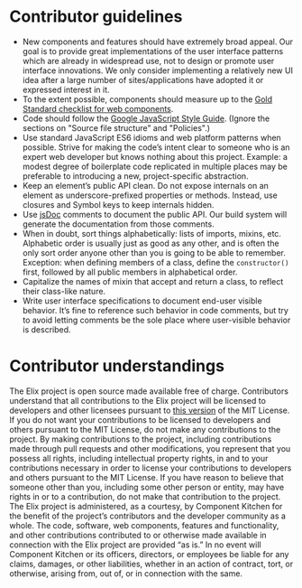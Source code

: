 # Contributor guidelines

* New components and features should have extremely broad appeal. Our goal is to
  provide great implementations of the user interface patterns which are already
  in widespread use, not to design or promote user interface innovations. We
  only consider implementing a relatively new UI idea after a large number of
  sites/applications have adopted it or expressed interest in it.
* To the extent possible, components should measure up to the [Gold
  Standard checklist for web
  components](https://github.com/webcomponents/gold-standard/wiki).
* Code should follow the [Google JavaScript Style
  Guide](http://google.github.io/styleguide/jsguide.html). (Ignore the sections
  on "Source file structure" and "Policies".)
* Use standard JavaScript ES6 idioms and web platform patterns when possible.
  Strive for making the code’s intent clear to someone who is an expert web
  developer but knows nothing about this project. Example: a modest degree of
  boilerplate code replicated in multiple places may be preferable to
  introducing a new, project-specific abstraction.
* Keep an element’s public API clean. Do not expose internals on an element as
  underscore-prefixed properties or methods. Instead, use closures and Symbol
  keys to keep internals hidden.
* Use [jsDoc](http://usejsdoc.org/) comments to document the public API. Our
  build system will generate the documentation from those comments.
* When in doubt, sort things alphabetically: lists of imports, mixins, etc.
  Alphabetic order is usually just as good as any other, and is often the only
  sort order anyone other than you is going to be able to remember. Exception:
  when defining members of a class, define the `constructor()` first, followed
  by all public members in alphabetical order.
* Capitalize the names of mixin that accept and return a class, to reflect their
  class-like nature.
* Write user interface specifications to document end-user visible behavior.
  It’s fine to reference such behavior in code comments, but try to avoid
  letting comments be the sole place where user-visible behavior is described.

# Contributor understandings

The Elix project is open source made available free of charge. Contributors 
understand that all contributions to the Elix project will be licensed to 
developers and other licensees pursuant to [this version](LICENSE) of the MIT
License. If you do not want your contributions to 
be licensed to developers and others pursuant to the MIT License, do not make 
any contributions to the project. By making contributions to the project, 
including contributions made through pull requests and other modifications, you 
represent that you possess all rights, including intellectual property rights, 
in and to your contributions necessary in order to license your contributions to 
developers and others pursuant to the MIT License. If you have reason to believe 
that someone other than you, including some other person or entity, may have 
rights in or to a contribution, do not make that contribution to the project. 
The Elix project is administered, as a courtesy, by Component Kitchen for 
the benefit of the project’s contributors and the developer community as a 
whole. The code, software, web components, features and functionality, and other 
contributions contributed to or otherwise made available in connection with the
Elix project are provided “as is.” In no event will Component Kitchen or 
its officers, directors, or employees be liable for any claims, damages, or 
other liabilities, whether in an action of contract, tort, or otherwise, arising 
from, out of, or in connection with the same.
